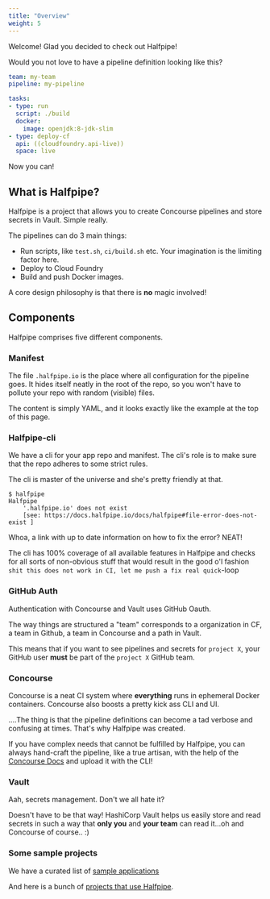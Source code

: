 ```yaml
---
title: "Overview"
weight: 5
---
```


Welcome! Glad you decided to check out Halfpipe!

Would you not love to have a pipeline definition looking like this?

```yaml
team: my-team
pipeline: my-pipeline

tasks:
- type: run
  script: ./build
  docker:
    image: openjdk:8-jdk-slim
- type: deploy-cf
  api: ((cloudfoundry.api-live))
  space: live
```

Now you can!

## What is Halfpipe?

Halfpipe is a project that allows you to create Concourse pipelines and store secrets in Vault. Simple really.

The pipelines can do 3 main things:

* Run scripts, like `test.sh`, `ci/build.sh` etc. Your imagination is the limiting factor here.
* Deploy to Cloud Foundry
* Build and push Docker images.

A core design philosophy is that there is **no** magic involved!

## Components

Halfpipe comprises five different components.

### Manifest

The file `.halfpipe.io` is the place where all configuration for the pipeline goes. It hides itself neatly in the root of the repo, so you won't have to pollute your repo with random (visible) files.

The content is simply YAML, and it looks exactly like the example at the top of this page.

### Halfpipe-cli

We have a cli for your app repo and manifest. The cli's role is to make sure that the repo adheres to some strict rules.

The cli is master of the universe and she's pretty friendly at that.

```text
$ halfpipe
Halfpipe
	'.halfpipe.io' does not exist
	[see: https://docs.halfpipe.io/docs/halfpipe#file-error-does-not-exist ]
```

Whoa, a link with up to date information on how to fix the error? NEAT!

The cli has 100% coverage of all available features in Halfpipe and checks for all sorts of non-obvious stuff that would result in the good o'l fashion `shit this does not work in CI, let me push a fix real quick`-loop

### GitHub Auth

Authentication with Concourse and Vault uses GitHub Oauth.

The way things are structured a "team" corresponds to a organization in CF, a team in Github, a team in Concourse and a path in Vault.

This means that if you want to see pipelines and secrets for `project X`, your GitHub user **must** be part of the `project X` GitHub team.

### Concourse

Concourse is a neat CI system where **everything** runs in ephemeral Docker containers. Concourse also boosts a pretty kick ass CLI and UI.

....The thing is that the pipeline definitions can become a tad verbose and confusing at times. That's why Halfpipe was created.

If you have complex needs that cannot be fulfilled by Halfpipe, you can always hand-craft the pipeline, like a true artisan, with the help of the [Concourse Docs](https://concourse-ci.org/) and upload it with the CLI!

### Vault

Aah, secrets management. Don't we all hate it?

Doesn't have to be that way! HashiCorp Vault helps us easily store and read secrets in such a way that **only you** and **your team** can read it...oh and Concourse of course.. :)

### Some sample projects
We have a curated list of [sample applications](https://github.com/springernature/halfpipe-examples)

And here is a bunch of [projects that use Halfpipe](https://github.com/search?q=org%3Aspringernature+filename%3A.halfpipe&type=Code).
